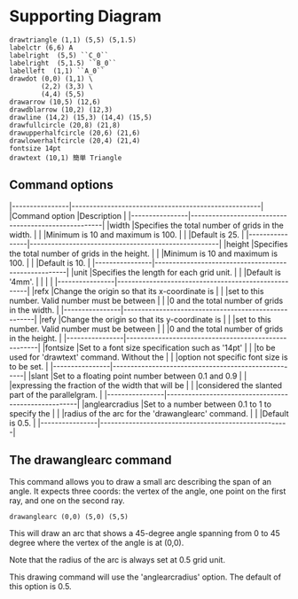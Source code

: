 # Supporting Diagram


```diagram
drawtriangle (1,1) (5,5) (5,1.5)
labelctr (6,6) A
labelright  (5,5) ``C_0``
labelright  (5,1.5) ``B_0``
labelleft  (1,1) ``A_0``
drawdot (0,0) (1,1) \
        (2,2) (3,3) \
        (4,4) (5,5) 
drawarrow (10,5) (12,6)
drawdblarrow (10,2) (12,3)
drawline (14,2) (15,3) (14,4) (15,5)
drawfullcircle (20,8) (21,8)
drawupperhalfcircle (20,6) (21,6)
drawlowerhalfcircle (20,4) (21,4)
fontsize 14pt
drawtext (10,1) 簡単 Triangle
```

## Command options

|----------------|-----------------------------------------------------|
|Command option  |Description                                          |
|----------------|-----------------------------------------------------|
|width           |Specifies the total number of grids in the width.    |
|                |Minimum is 10 and maximum is 100.                    |
|                |Default is 25.                                       |
|----------------|-----------------------------------------------------|
|height          |Specifies the total number of grids in the height.   |
|                |Minimum is 10 and maximum is 100.                    |
|                |Default is 10.                                       |
|----------------|-----------------------------------------------------|
|unit            |Specifies the length for each grid unit.             |
|                |Default is '4mm'.                                    |
|                |                                                     |
|----------------|-----------------------------------------------------|
|refx            |Change the origin so that its x-coordinate is        |
|                |set to this number. Valid number must be between     |
|                |0 and the total number of grids in the width.        | 
|----------------|-----------------------------------------------------|
|refy            |Change the origin so that its y-coordinate is        |
|                |set to this number. Valid number must be between     |
|                |0 and the total number of grids in the height.       | 
|----------------|-----------------------------------------------------|
|fontsize        |Set to a font size specification such as '14pt'      |
|                |to be used for 'drawtext' command. Without the       |
|                |option not specific font size is to be set.          | 
|----------------|-----------------------------------------------------|
|slant           |Set to a floating point number between 0.1 and 0.9   |
|                |expressing the fraction of the width that will be    |
|                |considered the slanted part of the parallelgram.     | 
|----------------|-----------------------------------------------------|
|anglearcradius  |Set to a number between 0.1 to 1 to specify the      |
|                |radius of the arc for the 'drawanglearc' command.    |
|                |Default is 0.5.                                      |
|----------------|-----------------------------------------------------|






## The drawanglearc command

This command allows you to draw a small arc describing the span of an angle.
It expects three coords: the vertex of the angle, one point on the first ray,
and one on the second ray. 

    drawanglearc (0,0) (5,0) (5,5) 

This will draw an arc that shows a 45-degree angle spanning from 0 to 45 degree
where the vertex of the angle is at (0,0).

Note that the radius of the arc is always set at 0.5 grid unit. 

This drawing command will use the 'anglearcradius' option. The default
of this option is 0.5.



